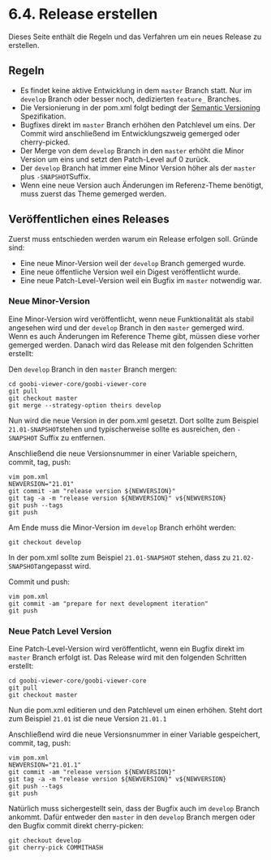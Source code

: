 # 6.4. Release erstellen

Dieses Seite enthält die Regeln und das Verfahren um ein neues Release zu erstellen.

## Regeln

* Es findet keine aktive Entwicklung in dem `master` Branch statt. Nur im `develop` Branch oder besser noch, dedizierten `feature_` Branches.
* Die Versionierung in der pom.xml folgt bedingt der [Semantic Versioning](https://semver.org/) Spezifikation.
* Bugfixes direkt im `master` Branch erhöhen den Patchlevel um eins. Der Commit wird anschließend im Entwicklungszweig gemerged oder cherry-picked.
* Der Merge von dem `develop` Branch in den `master` erhöht die Minor Version um eins und setzt den Patch-Level auf 0 zurück.
* Der `develop` Branch hat immer eine Minor Version höher als der `master` plus `-SNAPSHOT`Suffix.
* Wenn eine neue Version auch Änderungen im Referenz-Theme benötigt, muss zuerst das Theme gemerged werden.

## Veröffentlichen eines Releases

Zuerst muss entschieden werden warum ein Release erfolgen soll. Gründe sind:

* Eine neue Minor-Version weil der `develop` Branch gemerged wurde.
* Eine neue öffentliche Version weil ein Digest veröffentlicht wurde.
* Eine neue Patch-Level-Version weil ein Bugfix im `master` notwendig war.

### Neue Minor-Version

Eine Minor-Version wird veröffentlicht, wenn neue Funktionalität als stabil angesehen wird und der `develop` Branch in den `master` gemerged wird. Wenn es auch Änderungen im Reference Theme gibt, müssen diese vorher gemerged werden. Danach wird das Release mit den folgenden Schritten erstellt:

Den `develop` Branch in den `master` Branch mergen:

```text
cd goobi-viewer-core/goobi-viewer-core
git pull
git checkout master
git merge --strategy-option theirs develop
```

Nun wird die neue Version in der pom.xml gesetzt. Dort sollte zum Beispiel `21.01-SNAPSHOT`stehen und typischerweise sollte es ausreichen, den `-SNAPSHOT` Suffix zu entfernen.

Anschließend die neue Versionsnummer in einer Variable speichern, commit, tag, push:

```text
vim pom.xml
NEWVERSION="21.01"
git commit -am "release version ${NEWVERSION}"
git tag -a -m "release version ${NEWVERSION}" v${NEWVERSION}
git push --tags
git push
```

Am Ende muss die Minor-Version im `develop` Branch erhöht werden:

```text
git checkout develop
```

In der pom.xml sollte zum Beispiel `21.01-SNAPSHOT` stehen, dass zu `21.02-SNAPSHOT`angepasst wird.

Commit und push:

```text
vim pom.xml
git commit -am "prepare for next development iteration"
git push
```

### Neue Patch Level Version

Eine Patch-Level-Version wird veröffentlicht, wenn ein Bugfix direkt im `master` Branch erfolgt ist. Das Release wird mit den folgenden Schritten erstellt:

```text
cd goobi-viewer-core/goobi-viewer-core
git pull
git checkout master
```

Nun die pom.xml editieren und den Patchlevel um einen erhöhen. Steht dort zum Beispiel `21.01` ist die neue Version `21.01.1`

Anschließend wird die neue Versionsnummer in einer Variable gespeichert, commit, tag, push:

```text
vim pom.xml
NEWVERSION="21.01.1"
git commit -am "release version ${NEWVERSION}"
git tag -a -m "release version ${NEWVERSION}" v${NEWVERSION}
git push --tags
git push
```

Natürlich muss sichergestellt sein, dass der Bugfix auch im `develop` Branch ankommt. Dafür entweder den `master` in den `develop` Branch mergen oder den Bugfix commit direkt cherry-picken:

```text
git checkout develop
git cherry-pick COMMITHASH
```

